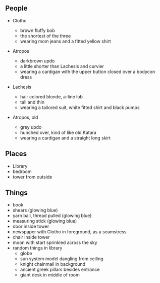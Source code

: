 ## People
- Clotho 
    - brown fluffy bob
    - the shortest of the three
    - wearing mom jeans and a fitted yellow shirt

- Atropos 
    - darkbrown updo
    - a little shorter than Lachesis and curvier
    - wearing a cardigan with the upper button closed over a bodycon dress


- Lachesis 
    - hair colored blonde, a-line lob
    - tall and thin
    - wearing a tailored suit, white fitted shirt and black pumps 


- Atropos, old
    - grey updo
    - hunched over, kind of like old Katara
    - wearing a cardigan and a straight long skirt


## Places
- Library
- bedroom
- tower from outside

## Things
- book
- shears (glowing blue)
- yarn ball, thread pulled (glowing blue)
- measuring stick (glowing blue)
- door inside tower
- newspaper with Clotho in foreground, as a seamstress
- chair inside tower
- moon with start sprinkled across the sky
- random things in library
    - globe
    - sun system model dangling from ceiling
    - knight chainmail in background
    - ancient greek pillars besides entrance
    - giant desk in middle of room
